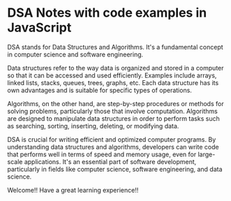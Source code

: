 # DSA Notes with code examples in JavaScript
DSA stands for Data Structures and Algorithms. It's a fundamental concept in computer science and software engineering.

Data structures refer to the way data is organized and stored in a computer so that it can be accessed and used efficiently. Examples include arrays, linked lists, stacks, queues, trees, graphs, etc. Each data structure has its own advantages and is suitable for specific types of operations.

Algorithms, on the other hand, are step-by-step procedures or methods for solving problems, particularly those that involve computation. Algorithms are designed to manipulate data structures in order to perform tasks such as searching, sorting, inserting, deleting, or modifying data.

DSA is crucial for writing efficient and optimized computer programs. By understanding data structures and algorithms, developers can write code that performs well in terms of speed and memory usage, even for large-scale applications. It's an essential part of software development, particularly in fields like computer science, software engineering, and data science.

Welcome!! Have a great learning experience!!
